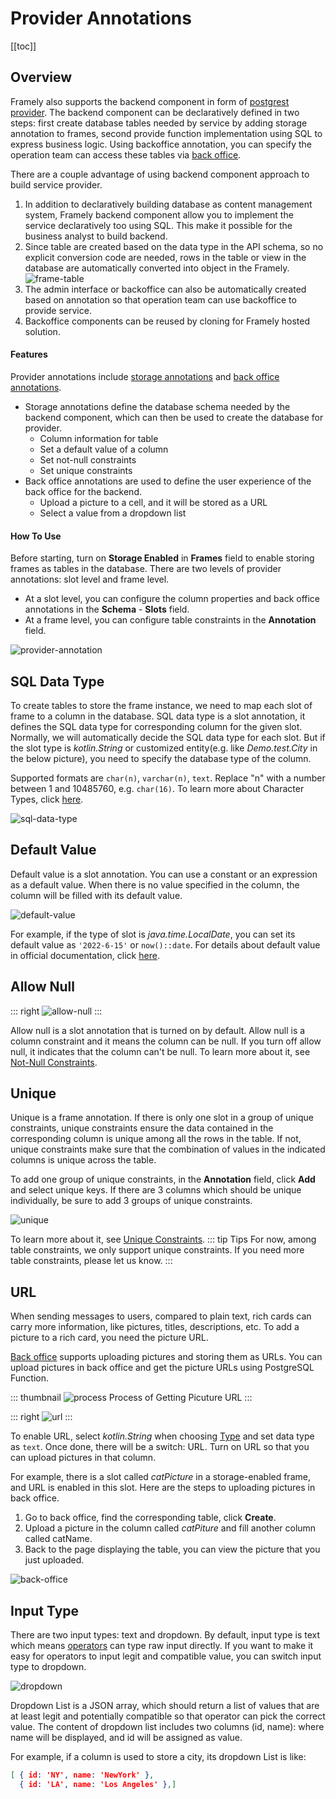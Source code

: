 # Provider Annotations

[[toc]]


## Overview
Framely also supports the backend component in form of [postgrest provider](/guide/glossary.md#postgrest-provider). The backend component can be declaratively defined in two steps: first create database tables needed by service by adding storage annotation to frames, second provide function implementation using SQL to express business logic. Using backoffice annotation, you can specify the operation team can access these tables via [back office](/guide/glossary.md#backoffice).

There are a couple advantage of using backend component approach to build service provider. 
1. In addition to declaratively building database as content management system, Framely backend component allow you to implement the service declaratively too using SQL. This make it possible for the business analyst to build backend.
2. Since table are created based on the data type in the API schema, so no explicit conversion code are needed, rows in the table or view in the database are automatically converted into object in the Framely.
![frame-table](/images/annotation/providerannotation/frame-table.png)
3. The admin interface or backoffice can also be automatically created based on annotation so that operation team can use backoffice to provide service. 
4. Backoffice components can be reused by cloning for Framely hosted solution.

#### Features
Provider annotations include [storage annotations](./overview.md#storage-annotations) and [back office annotations](./overview.md#backoffice-annotations).
- Storage annotations define the database schema needed by the backend component, which can then be used to create the database for provider.
  - Column information for table
  - Set a default value of a column
  - Set not-null constraints
  - Set unique constraints
- Back office annotations are used to define the user experience of the back office for the backend.
  - Upload a picture to a cell, and it will be stored as a URL
  - Select a value from a dropdown list

#### How To Use
Before starting, turn on **Storage Enabled** in **Frames** field to enable storing frames as tables in the database. There are two levels of provider annotations: slot level and frame level.
- At a slot level, you can configure the column properties and back office annotations in the **Schema**  - **Slots** field.
- At a frame level, you can configure table constraints in the **Annotation** field.

![provider-annotation](/images/annotation/providerannotation/provider-annotation.png)


## SQL Data Type
To create tables to store the frame instance, we need to map each slot of frame to a column in the database. SQL data type is a slot annotation, it defines the SQL data type for corresponding column for the given slot. Normally, we will automatically decide the SQL data type for each slot. But if the slot type is *kotlin.String* or customized entity(e.g. like *Demo.test.City* in the below picture), you need to specify the database type of the column. 

Supported formats are `char(n)`, `varchar(n)`, `text`. Replace "n" with a number between 1 and 10485760, e.g. `char(16)`. To learn more about Character Types, click [here](https://www.postgresql.org/docs/current/datatype-character.html).

![sql-data-type](/images/annotation/providerannotation/sql-data-type.png)

## Default Value
Default value is a slot annotation. You can use a constant or an expression as a default value. When there is no value specified in the column, the column will be filled with its default value.

![default-value](/images/annotation/providerannotation/default-value.png)

For example, if the type of slot is *java.time.LocalDate*, you can set its default value as `'2022-6-15'` or `now()::date`. For details about default value in official documentation, click [here](https://www.postgresql.org/docs/current/ddl-default.html).

## Allow Null
::: right
![allow-null](/images/annotation/providerannotation/allow-null.png)
:::

Allow null is a slot annotation that is turned on by default. Allow null is a column constraint and it means the column can be null. If you turn off allow null, it indicates that the column can't be null. To learn more about it, see [Not-Null Constraints](https://www.postgresql.org/docs/current/ddl-constraints.html#id-1.5.4.6.6).

## Unique
Unique is a frame annotation. If there is only one slot in a group of unique constraints, unique constraints ensure the data contained in the corresponding column is unique among all the rows in the table. If not, unique constraints make sure that the combination of values in the indicated columns is unique across the table.

To add one group of unique constraints, in the **Annotation** field, click **Add** and select unique keys. If there are 3 columns which should be unique individually, be sure to add 3 groups of unique constraints.

![unique](/images/annotation/providerannotation/unique.png)

To learn more about it, see [Unique Constraints](https://www.postgresql.org/docs/current/ddl-constraints.html#DDL-CONSTRAINTS-UNIQUE-CONSTRAINTS).
::: tip Tips
For now, among table constraints, we only support unique constraints. If you need more table constraints, please let us know.
:::

## URL
When sending messages to users, compared to plain text, rich cards can carry more information, like pictures, titles, descriptions, etc. To add a picture to a rich card, you need the picture URL.

[Back office](../../guide/glossary.md#backoffice) supports uploading pictures and storing them as URLs. You can upload pictures in back office and get the picture URLs using PostgreSQL Function.

::: thumbnail
![process](/images/annotation/providerannotation/process.png)
Process of Getting Picuture URL
:::

::: right
![url](/images/annotation/providerannotation/url.png)
:::

To enable URL, select *kotlin.String* when choosing [Type](#type) and set data type as `text`. Once done, there will be a switch: URL. Turn on URL so that you can upload pictures in that column.

For example, there is a slot called *catPicture* in a storage-enabled frame, and URL is enabled in this slot. Here are the steps to uploading pictures in back office.

1. Go to back office, find the corresponding table, click **Create**.
2. Upload a picture in the column called *catPiture* and fill another column called catName.
3. Back to the page displaying the table, you can view the picture that you just uploaded.

![back-office](/images/annotation/providerannotation/back-office.png)

## Input Type
There are two input types: text and dropdown. By default, input type is text which means [operators](../../guide/glossary.md#operator-business) can type raw input directly. If you want to make it easy for operators to input legit and compatible value, you can switch input type to dropdown.

![dropdown](/images/annotation/providerannotation/dropdown.png)

Dropdown List is a JSON array, which should return a list of values that are at least legit and potentially compatible so that operator can pick the correct value. The content of dropdown list includes two columns (id, name): where name will be displayed, and id will be assigned as value.

For example, if a column is used to store a city, its dropdown List is like:

```json
[ { id: 'NY', name: 'NewYork' },
  { id: 'LA', name: 'Los Angeles' },]
```